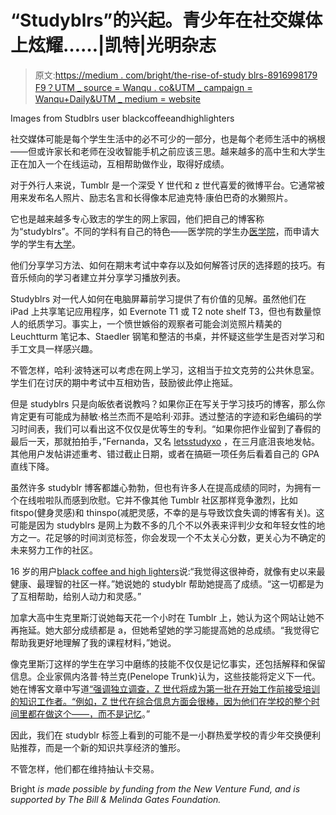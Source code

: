 # “Studyblrs”的兴起。青少年在社交媒体上炫耀……|凯特|光明杂志

> 原文:[https://medium . com/bright/the-rise-of-study blrs-8916998179 F9？UTM _ source = Wanqu . co&UTM _ campaign = Wanqu+Daily&UTM _ medium = website](https://medium.com/bright/the-rise-of-studyblrs-8916998179f9?utm_source=wanqu.co&utm_campaign=Wanqu+Daily&utm_medium=website)





Images from Studblrs user blackcoffeeandhighlighters





社交媒体可能是每个学生生活中的必不可少的一部分，也是每个老师生活中的祸根——但或许家长和老师在没收智能手机之前应该三思。越来越多的高中生和大学生正在加入一个在线运动，互相帮助做作业，取得好成绩。

对于外行人来说，Tumblr 是一个深受 Y 世代和 z 世代喜爱的微博平台。它通常被用来发布名人照片、励志名言和长得像本尼迪克特·康伯巴奇的水獭照片。

它也是越来越多专心致志的学生的网上家园，他们把自己的博客称为“studyblrs”。不同的学科有自己的特色——医学院的学生办[医学院](http://www.tumblr.com/tagged/medblr)，而申请大学的学生有[大学](http://www.tumblr.com/applr)。

他们分享学习方法、如何在期末考试中幸存以及如何解答讨厌的选择题的技巧。有音乐倾向的学习者建立并分享学习播放列表。

Studyblrs 对一代人如何在电脑屏幕前学习提供了有价值的见解。虽然他们在 iPad 上共享笔记应用程序，如 Evernote T1 或 T2 note shelf T3，但也有数量惊人的纸质学习。事实上，一个愤世嫉俗的观察者可能会浏览照片精美的 Leuchtturm 笔记本、Staedler 钢笔和整洁的书桌，并怀疑这些学生是否对学习和手工文具一样感兴趣。

不管怎样，哈利·波特迷可以考虑在网上学习，这相当于拉文克劳的公共休息室。学生们在讨厌的期中考试中互相劝告，鼓励彼此停止拖延。

但是 studyblrs 只是向皈依者说教吗？如果你正在写关于学习技巧的博客，那么你肯定更有可能成为赫敏·格兰杰而不是哈利·邓菲。透过整洁的字迹和彩色编码的学习时间表，我们可以看出这不仅仅是优等生的专利。“如果你把作业留到了春假的最后一天，那就拍拍手，”Fernanda，又名 [letsstudyxo](http://letsstudyxo.tumblr.com/post/114319568837/if-you-left-your-homework-for-the-last-day-of-your) ，在三月底沮丧地发帖。其他用户发帖讲述重考、错过截止日期，或者在搞砸一项任务后看着自己的 GPA 直线下降。



虽然许多 studyblr 博客都雄心勃勃，但也有许多人在提高成绩的同时，为拥有一个在线啦啦队而感到欣慰。它并不像其他 Tumblr 社区那样竞争激烈，比如 fitspo(健身灵感)和 thinspo(减肥灵感，不幸的是与导致饮食失调的博客有关)。这可能是因为 studyblrs 是网上为数不多的几个不以外表来评判少女和年轻女性的地方之一。花足够的时间浏览标签，你会发现一个不太关心分数，更关心为不确定的未来努力工作的社区。

16 岁的用户[black coffee and high lighters](http://blackcoffeeandhighlighters.tumblr.com/)说:“我觉得这很神奇，就像有史以来最健康、最理智的社区一样。”她说她的 studyblr 帮助她提高了成绩。“这一切都是为了互相帮助，给别人动力和灵感。”

加拿大高中生克里斯汀说她每天花一个小时在 Tumblr 上，她认为这个网站让她不再拖延。她大部分成绩都是 a，但她希望她的学习能提高她的总成绩。“我觉得它帮助我更好地理解了我的课程材料，”她说。

像克里斯汀这样的学生在学习中磨练的技能不仅仅是记忆事实，还包括解释和保留信息。企业家佩内洛普·特兰克(Penelope Trunk)认为，这些技能将定义下一代。她在博客文章中写道[“强调独立调查，Z 世代将成为第一批在开始工作前接受培训的知识工作者。“例如，Z 世代在综合信息方面会很棒，因为他们在学校的整个时间里都在做这个——](http://blog.penelopetrunk.com/2011/03/30/generation-z-will-revolutionize-education/)[，而不是记忆](http://en.wikipedia.org/wiki/Rote_learning)。”

因此，我们在 studyblr 标签上看到的可能不是一小群热爱学校的青少年交换便利贴推荐，而是一个新的知识共享经济的雏形。

不管怎样，他们都在维持抽认卡交易。



Bright *is made possible by funding from the New Venture Fund, and is supported by The Bill & Melinda Gates Foundation.*








